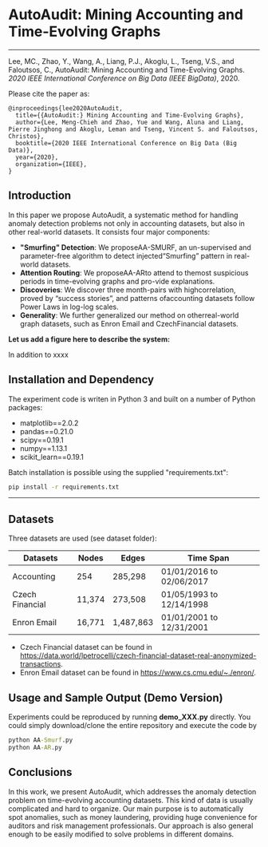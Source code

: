 # AutoAudit: Mining Accounting and Time-Evolving Graphs

------------

Lee, MC., Zhao, Y., Wang, A., Liang, P.J., Akoglu, L., Tseng, V.S., and Faloutsos, C., AutoAudit: Mining Accounting and Time-Evolving Graphs. *2020 IEEE International Conference on Big Data (IEEE BigData)*, 2020.

Please cite the paper as:

    @inproceedings{lee2020AutoAudit,
      title={{AutoAudit:} Mining Accounting and Time-Evolving Graphs},
      author={Lee, Meng-Chieh and Zhao, Yue and Wang, Aluna and Liang, Pierre Jinghong and Akoglu, Leman and Tseng, Vincent S. and Faloutsos, Christos},
      booktitle={2020 IEEE International Conference on Big Data (Big Data)},
      year={2020},
      organization={IEEE},
    }



##  Introduction
In this paper we propose AutoAudit, a systematic method for handling anomaly detection problems not only in accounting datasets, but also in other real-world datasets. 
It consists four major components:
- **"Smurfing" Detection**: We proposeAA-SMURF, an un-supervised and parameter-free algorithm to detect injected“Smurfing” pattern in real-world datasets.
- **Attention Routing**: We proposeAA-ARto attend to themost suspicious periods in time-evolving graphs and pro-vide explanations.
- **Discoveries**:  We  discover  three  month-pairs  with  highcorrelation, proved by “success stories”, and patterns ofaccounting datasets follow Power Laws in log-log scales.
- **Generality**: We further generalized our method on otherreal-world graph datasets, such as Enron Email and CzechFinancial datasets.

**Let us add a figure here to describe the system:**

In addition to xxxx


## Installation and Dependency
The experiment code is writen in Python 3 and built on a number of Python packages:
- matplotlib==2.0.2
- pandas==0.21.0
- scipy==0.19.1
- numpy==1.13.1
- scikit_learn==0.19.1

Batch installation is possible using the supplied "requirements.txt":

````cmd
pip install -r requirements.txt
````

------------


## Datasets
Three datasets are used (see dataset folder):

| Datasets         | Nodes       | Edges        | Time Span             |
| ---------------- | ----------- | ------------ | ------------------- |
| Accounting       | 254         | 285,298      | 01/01/2016 to 02/06/2017           |
| Czech Financial  | 11,374      | 273,508      | 01/05/1993 to 12/14/1998         |
| Enron Email      | 16,771      | 1,487,863    | 01/01/2001 to 12/31/2001          |

- Czech Financial dataset can be found in https://data.world/lpetrocelli/czech-financial-dataset-real-anonymized-transactions.
- Enron Email dataset can be found in https://www.cs.cmu.edu/~./enron/.

## Usage and Sample Output (Demo Version)
Experiments could be reproduced by running **demo_XXX.py** directly. 
You could simply download/clone the entire repository and execute the code by 

```cmd
python AA-Smurf.py
python AA-AR.py
```

## Conclusions
In this work, we present AutoAudit, which addresses the anomaly detection problem on time-evolving accounting datasets. This kind of data is usually complicated and hard to organize. Our main purpose is to automatically spot anomalies, such as money laundering, providing huge convenience for auditors and risk management professionals. Our approach is also general enough to be easily modified to solve problems in different domains.

